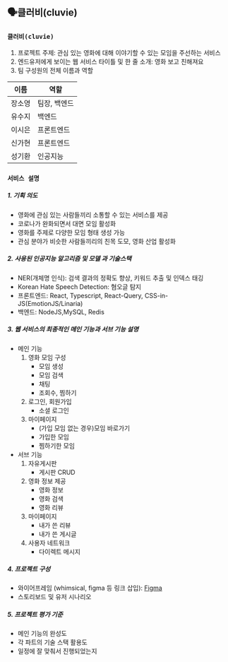 ## 🗣️클러비(cluvie)

### **`클러비(cluvie)`**

1. 프로젝트 주제: 관심 있는 영화에 대해 이야기할 수 있는 모임을 주선하는 서비스
2. 엔드유저에게 보이는 웹 서비스 타이틀 및 한 줄 소개: 영화 보고 친해져요
3. 팀 구성원의 전체 이름과 역할

| 이름 | 역할 |
| ------ | ------ |
| 장소영 | 팀장, 백엔드 |
| 유수지 | 백엔드 |
| 이시은 | 프론트엔드 |
| 신가현 | 프론트엔드 |
| 성기환 | 인공지능 |


### **`서비스 설명`**

##### 1. 기획 의도
- 영화에 관심 있는 사람들끼리 소통할 수 있는 서비스를 제공
- 코로나가 완화되면서 대면 모임 활성화
- 영화를 주제로 다양한 모임 형태 생성 가능
- 관심 분야가 비슷한 사람들끼리의 친목 도모, 영화 산업 활성화

##### 2. 사용된 인공지능 알고리즘 및 모델 과 기술스택
- NER(개체명 인식): 검색 결과의 정확도 향상, 키워드 추출 및 인덱스 태깅
- Korean Hate Speech Detection: 혐오글 탐지
- 프론트엔드: React, Typescript, React-Query, CSS-in-JS(EmotionJS/Linaria)
- 백엔드: NodeJS,MySQL, Redis

##### 3. 웹 서비스의 최종적인 메인 기능과 서브 기능 설명
- 메인 기능
   1. 영화 모임 구성
       - 모임 생성
       - 모임 검색
       - 채팅
       - 조회수, 찜하기
   2. 로그인, 회원가입
       - 소셜 로그인
   3. 마이페이지
       - (가입 모임 없는 경우)모임 바로가기
       - 가입한 모임
       - 찜하기한 모임
- 서브 기능
   1. 자유게시판
       - 게시판 CRUD
   2. 영화 정보 제공
       - 영화 정보
       - 영화 검색
       - 영화 리뷰
   3. 마이페이지
       - 내가 쓴 리뷰
       - 내가 쓴 게시글
   4. 사용자 네트워크
       - 다이렉트 메시지

##### 4. 프로젝트 구성
- 와이어프레임 (whimsical, figma 등 링크 삽입): [Figma](https://www.figma.com/file/lBGeWRcJnkiAPIFfQIxaWM/3%EC%B0%A8%ED%94%84%EB%A1%9C%EC%A0%9D%ED%8A%B8_%EC%99%80%EC%9D%B4%EC%96%B4%ED%94%84%EB%A0%88%EC%9E%84?node-id=0%3A1)
- 스토리보드 및 유저 시나리오

##### 5. 프로젝트 평가 기준
- 메인 기능의 완성도
- 각 파트의 기술 스택 활용도
- 일정에 잘 맞춰서 진행되었는지
